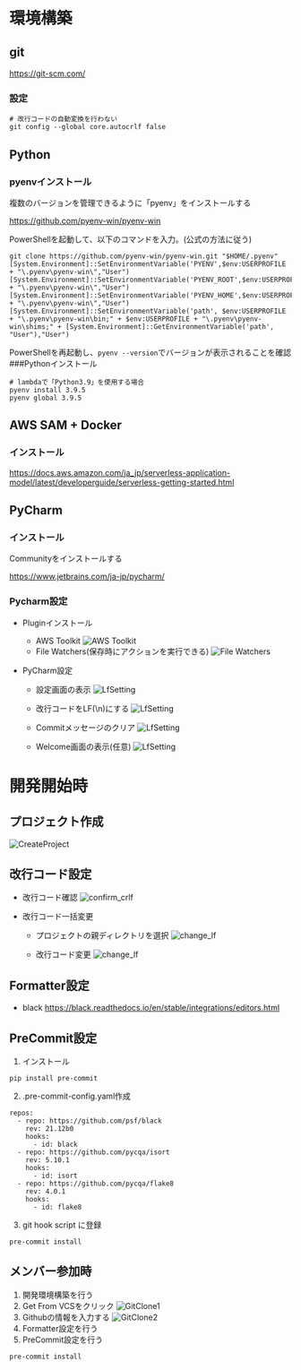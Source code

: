 # 環境構築

## git
https://git-scm.com/

### 設定
```
# 改行コードの自動変換を行わない
git config --global core.autocrlf false
```
## Python
### pyenvインストール
複数のバージョンを管理できるように「pyenv」をインストールする

https://github.com/pyenv-win/pyenv-win

PowerShellを起動して、以下のコマンドを入力。(公式の方法に従う)
```
git clone https://github.com/pyenv-win/pyenv-win.git "$HOME/.pyenv"
[System.Environment]::SetEnvironmentVariable('PYENV',$env:USERPROFILE + "\.pyenv\pyenv-win\","User")
[System.Environment]::SetEnvironmentVariable('PYENV_ROOT',$env:USERPROFILE + "\.pyenv\pyenv-win\","User")
[System.Environment]::SetEnvironmentVariable('PYENV_HOME',$env:USERPROFILE + "\.pyenv\pyenv-win\","User")
[System.Environment]::SetEnvironmentVariable('path', $env:USERPROFILE + "\.pyenv\pyenv-win\bin;" + $env:USERPROFILE + "\.pyenv\pyenv-win\shims;" + [System.Environment]::GetEnvironmentVariable('path', "User"),"User")
```

PowerShellを再起動し、`pyenv --version`でバージョンが表示されることを確認
###Pythonインストール
```
# lambdaで「Python3.9」を使用する場合
pyenv install 3.9.5
pyenv global 3.9.5
```

## AWS SAM + Docker
### インストール
https://docs.aws.amazon.com/ja_jp/serverless-application-model/latest/developerguide/serverless-getting-started.html

## PyCharm
### インストール
Communityをインストールする

https://www.jetbrains.com/ja-jp/pycharm/

### Pycharm設定
- Pluginインストール
  - AWS Toolkit
  ![AWS Toolkit](img/plugins/aws_toolkit.png)
  - File Watchers(保存時にアクションを実行できる)
  ![File Watchers](img/plugins/file_watchers.png)

- PyCharm設定
  - 設定画面の表示
  ![LfSetting](img/setting/lf_setting_1.png)

  - 改行コードをLF(\n)にする
  ![LfSetting](img/setting/lf_setting_2.png)

  - Commitメッセージのクリア
  ![LfSetting](img/setting/clear_commit_message.png)

  - Welcome画面の表示(任意)
  ![LfSetting](img/setting/display_welcome.png)

# 開発開始時
## プロジェクト作成
![CreateProject](img/setting/create_project.png)

## 改行コード設定
- 改行コード確認
![confirm_crlf](img/setting/confirm_crlf.png)

- 改行コード一括変更
  - プロジェクトの親ディレクトリを選択
  ![change_lf](img/setting/change_lf_1.png)

  - 改行コード変更
  ![change_lf](img/setting/change_lf_2.png)

## Formatter設定
- black
https://black.readthedocs.io/en/stable/integrations/editors.html

## PreCommit設定
1. インストール
```
pip install pre-commit
```
2. .pre-commit-config.yaml作成
```
repos:
  - repo: https://github.com/psf/black
    rev: 21.12b0
    hooks:
      - id: black
  - repo: https://github.com/pycqa/isort
    rev: 5.10.1
    hooks:
      - id: isort
  - repo: https://github.com/pycqa/flake8
    rev: 4.0.1
    hooks:
      - id: flake8
```
3. git hook script に登録
```
pre-commit install
```

## メンバー参加時
1. 開発環境構築を行う
2. Get From VCSをクリック
![GitClone1](img/setting/git_clone_1.png)
3. Githubの情報を入力する
![GitClone2](img/setting/git_clone_2.png)
4. Formatter設定を行う
5. PreCommit設定を行う
```
pre-commit install
```
